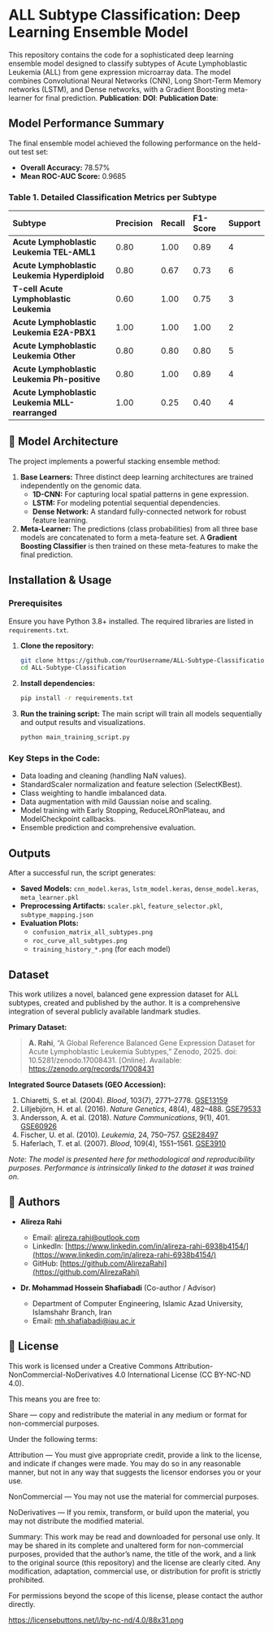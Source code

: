# ALL Subtype Classification: Deep Learning Ensemble Model

This repository contains the code for a sophisticated deep learning ensemble model designed to classify subtypes of Acute Lymphoblastic Leukemia (ALL) from gene expression microarray data. The model combines Convolutional Neural Networks (CNN), Long Short-Term Memory networks (LSTM), and Dense networks, with a Gradient Boosting meta-learner for final prediction.
**Publication**: 
**DOI**: 
**Publication Date**: 

##  Model Performance Summary

The final ensemble model achieved the following performance on the held-out test set:

- **Overall Accuracy:** 78.57%
- **Mean ROC-AUC Score:** 0.9685

### Table 1. Detailed Classification Metrics per Subtype

| Subtype | Precision | Recall | F1-Score | Support |
| :--- | :--- | :--- | :--- | :--- |
| **Acute Lymphoblastic Leukemia TEL-AML1** | 0.80 | 1.00 | 0.89 | 4 |
| **Acute Lymphoblastic Leukemia Hyperdiploid** | 0.80 | 0.67 | 0.73 | 6 |
| **T-cell Acute Lymphoblastic Leukemia** | 0.60 | 1.00 | 0.75 | 3 |
| **Acute Lymphoblastic Leukemia E2A-PBX1** | 1.00 | 1.00 | 1.00 | 2 |
| **Acute Lymphoblastic Leukemia Other** | 0.80 | 0.80 | 0.80 | 5 |
| **Acute Lymphoblastic Leukemia Ph-positive** | 0.80 | 1.00 | 0.89 | 4 |
| **Acute Lymphoblastic Leukemia MLL-rearranged** | 1.00 | 0.25 | 0.40 | 4 |

## 🧠 Model Architecture

The project implements a powerful stacking ensemble method:
1. **Base Learners:** Three distinct deep learning architectures are trained independently on the genomic data.
   - **1D-CNN:** For capturing local spatial patterns in gene expression.
   - **LSTM:** For modeling potential sequential dependencies.
   - **Dense Network:** A standard fully-connected network for robust feature learning.
2. **Meta-Learner:** The predictions (class probabilities) from all three base models are concatenated to form a meta-feature set. A **Gradient Boosting Classifier** is then trained on these meta-features to make the final prediction.

##  Installation & Usage

### Prerequisites
Ensure you have Python 3.8+ installed. The required libraries are listed in `requirements.txt`.

1. **Clone the repository:**
   ```bash
   git clone https://github.com/YourUsername/ALL-Subtype-Classification.git
   cd ALL-Subtype-Classification
   ```

2. **Install dependencies:**
   ```bash
   pip install -r requirements.txt
   ```

3. **Run the training script:**
   The main script will train all models sequentially and output results and visualizations.
   ```bash
   python main_training_script.py
   ```

### Key Steps in the Code:
- Data loading and cleaning (handling NaN values).
- StandardScaler normalization and feature selection (SelectKBest).
- Class weighting to handle imbalanced data.
- Data augmentation with mild Gaussian noise and scaling.
- Model training with Early Stopping, ReduceLROnPlateau, and ModelCheckpoint callbacks.
- Ensemble prediction and comprehensive evaluation.

##  Outputs

After a successful run, the script generates:
- **Saved Models:** `cnn_model.keras`, `lstm_model.keras`, `dense_model.keras`, `meta_learner.pkl`
- **Preprocessing Artifacts:** `scaler.pkl`, `feature_selector.pkl`, `subtype_mapping.json`
- **Evaluation Plots:**
  - `confusion_matrix_all_subtypes.png`
  - `roc_curve_all_subtypes.png`
  - `training_history_*.png` (for each model)

##  Dataset

This work utilizes a novel, balanced gene expression dataset for ALL subtypes, created and published by the author. It is a comprehensive integration of several publicly available landmark studies.

**Primary Dataset:**
> **A. Rahi**, “A Global Reference Balanced Gene Expression Dataset for Acute Lymphoblastic Leukemia Subtypes,” Zenodo, 2025. doi: 10.5281/zenodo.17008431. [Online]. Available: https://zenodo.org/records/17008431

**Integrated Source Datasets (GEO Accession):**
1.  Chiaretti, S. et al. (2004). *Blood*, 103(7), 2771–2778. [GSE13159](https://www.ncbi.nlm.nih.gov/geo/query/acc.cgi?acc=GSE13159)
2.  Lilljebjörn, H. et al. (2016). *Nature Genetics*, 48(4), 482–488. [GSE79533](https://www.ncbi.nlm.nih.gov/geo/query/acc.cgi?acc=GSE79533)
3.  Andersson, A. et al. (2018). *Nature Communications*, 9(1), 401. [GSE60926](https://www.ncbi.nlm.nih.gov/geo/query/acc.cgi?acc=GSE60926)
4.  Fischer, U. et al. (2010). *Leukemia*, 24, 750–757. [GSE28497](https://www.ncbi.nlm.nih.gov/geo/query/acc.cgi?acc=GSE28497)
5.  Haferlach, T. et al. (2007). *Blood*, 109(4), 1551–1561. [GSE3910](https://www.ncbi.nlm.nih.gov/geo/query/acc.cgi?acc=GSE3910)

*Note: The model is presented here for methodological and reproducibility purposes. Performance is intrinsically linked to the dataset it was trained on.*

## 👥 Authors

- **Alireza Rahi**
    - Email: [alireza.rahi@outlook.com](alireza.rahi@outlook.com)
    - LinkedIn: [https://www.linkedin.com/in/alireza-rahi-6938b4154/](https://www.linkedin.com/in/alireza-rahi-6938b4154/)
    - GitHub: [https://github.com/AlirezaRahi](https://github.com/AlirezaRahi)

- **Dr. Mohammad Hossein Shafiabadi** (Co-author / Advisor)
    - Department of Computer Engineering, Islamic Azad University, Islamshahr Branch, Iran
    - Email: [mh.shafiabadi@iau.ac.ir](mh.shafiabadi@iau.ac.ir)

## 📜 License

This work is licensed under a Creative Commons Attribution-NonCommercial-NoDerivatives 4.0 International License (CC BY-NC-ND 4.0).

This means you are free to:

Share — copy and redistribute the material in any medium or format for non-commercial purposes.

Under the following terms:

Attribution — You must give appropriate credit, provide a link to the license, and indicate if changes were made. You may do so in any reasonable manner, but not in any way that suggests the licensor endorses you or your use.

NonCommercial — You may not use the material for commercial purposes.

NoDerivatives — If you remix, transform, or build upon the material, you may not distribute the modified material.

Summary: This work may be read and downloaded for personal use only. It may be shared in its complete and unaltered form for non-commercial purposes, provided that the author’s name, the title of the work, and a link to the original source (this repository) and the license are clearly cited. Any modification, adaptation, commercial use, or distribution for profit is strictly prohibited.

For permissions beyond the scope of this license, please contact the author directly.

https://licensebuttons.net/l/by-nc-nd/4.0/88x31.png

